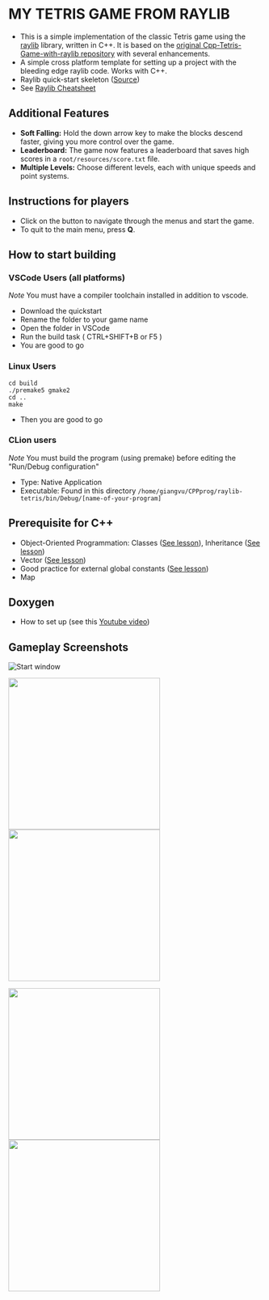 # MY TETRIS GAME FROM RAYLIB
* This is a simple implementation of the classic Tetris game using the [raylib](https://www.raylib.com/) library, written in C++. It is based on the [original Cpp-Tetris-Game-with-raylib repository](https://github.com/educ8s/Cpp-Tetris-Game-with-raylib/tree/main) with several enhancements.
* A simple cross platform template for setting up a project with the bleeding edge raylib code.
Works with C++.
* Raylib quick-start skeleton ([Source](https://github.com/raylib-extras/raylib-quickstart))
* See [Raylib Cheatsheet](https://www.raylib.com/cheatsheet/cheatsheet.html)

## Additional Features
- **Soft Falling:** Hold the down arrow key to make the blocks descend faster, giving you more control over the game.
- **Leaderboard:** The game now features a leaderboard that saves high scores in a `root/resources/score.txt` file.
- **Multiple Levels:** Choose different levels, each with unique speeds and point systems.

## Instructions for players
- Click on the button to navigate through the menus and start the game.
- To quit to the main menu, press **Q**.

## How to start building
### VSCode Users (all platforms)
*Note* You must have a compiler toolchain installed in addition to vscode.

* Download the quickstart
* Rename the folder to your game name
* Open the folder in VSCode
* Run the build task ( CTRL+SHIFT+B or F5 )
* You are good to go

### Linux Users
```bashrc
cd build
./premake5 gmake2
cd ..
make
```
* Then you are good to go

### CLion users
*Note* You must build the program (using premake) before editing the "Run/Debug configuration"
* Type: Native Application
* Executable: Found in this directory `/home/giangvu/CPPprog/raylib-tetris/bin/Debug/[name-of-your-program]`

## Prerequisite for C++
* Object-Oriented Programmation: Classes ([See lesson](https://www.learncpp.com/cpp-tutorial/introduction-to-object-oriented-programming/)), Inheritance ([See lesson](https://www.learncpp.com/cpp-tutorial/introduction-to-inheritance/))
* Vector ([See lesson](https://www.learncpp.com/cpp-tutorial/introduction-to-containers-and-arrays/))
* Good practice for external global constants ([See lesson](https://www.learncpp.com/cpp-tutorial/constant-variables-named-constants/))
* Map 

## Doxygen
* How to set up (see this [Youtube video](https://www.youtube.com/watch?v=pnnKzkNTo4w&t=195s))

## Gameplay Screenshots
![Start window](../assets/start.png)


<p float="left">
  <img src="../assets/start.png" width="300"/>
  <img src="../assets/game.png" width="300"/>
</p>


<p float="left">
  <img src="../assets/leaderboard.png" width="300"/>
  <img src="../assets/levels.png" width="300"/>
</p>
